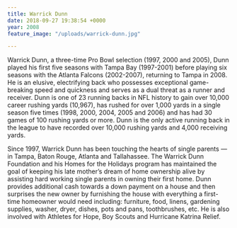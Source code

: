 ```yaml
---
title: Warrick Dunn
date: 2018-09-27 19:38:54 +0000
year: 2008
feature_image: "/uploads/warrick-dunn.jpg"

---
```

Warrick Dunn, a three-time Pro Bowl selection (1997, 2000 and 2005), Dunn played his first five seasons with Tampa Bay (1997-2001) before playing six seasons with the Atlanta Falcons (2002-2007), returning to Tampa in 2008. He is an elusive, electrifying back who possesses exceptional game-breaking speed and quickness and serves as a dual threat as a runner and receiver. Dunn is one of 23 running backs in NFL history to gain over 10,000 career rushing yards (10,967), has rushed for over 1,000 yards in a single season five times (1998, 2000, 2004, 2005 and 2006) and has had 30 games of 100 rushing yards or more. Dunn is the only active running back in the league to have recorded over 10,000 rushing yards and 4,000 receiving yards.

Since 1997, Warrick Dunn has been touching the hearts of single parents — in Tampa, Baton Rouge, Atlanta and Tallahassee. The Warrick Dunn Foundation and his Homes for the Holidays program has maintained the goal of keeping his late mother’s dream of home ownership alive by assisting hard working single parents in owning their first home. Dunn provides additional cash towards a down payment on a house and then surprises the new owner by furnishing the house with everything a first-time homeowner would need including: furniture, food, linens, gardening supplies, washer, dryer, dishes, pots and pans, toothbrushes, etc. He is also involved with Athletes for Hope, Boy Scouts and Hurricane Katrina Relief.